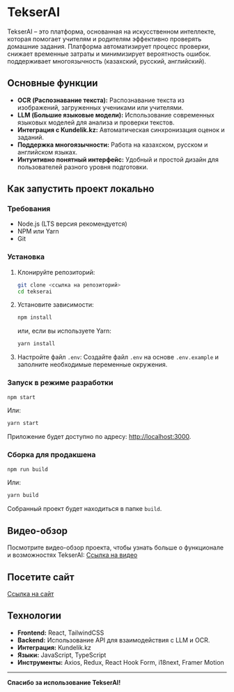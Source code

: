 # TekserAI

TekserAI – это платформа, основанная на искусственном интеллекте, которая помогает учителям и родителям эффективно проверять домашние задания. Платформа автоматизирует процесс проверки, снижает временные затраты и минимизирует вероятность ошибок. поддерживает многоязычность (казахский, русский, английский).

## Основные функции

- **OCR (Распознавание текста):** Распознавание текста из изображений, загруженных учениками или учителями.
- **LLM (Большие языковые модели):** Использование современных языковых моделей для анализа и проверки текстов.
- **Интеграция с Kundelik.kz:** Автоматическая синхронизация оценок и заданий.
- **Поддержка многоязычности:** Работа на казахском, русском и английском языках.
- **Интуитивно понятный интерфейс:** Удобный и простой дизайн для пользователей разного уровня подготовки.

## Как запустить проект локально

### Требования
- Node.js (LTS версия рекомендуется)
- NPM или Yarn
- Git

### Установка
1. Клонируйте репозиторий:
   ```bash
   git clone <ссылка на репозиторий>
   cd tekserai
   ```
2. Установите зависимости:
   ```bash
   npm install
   ```
   или, если вы используете Yarn:
   ```bash
   yarn install
   ```
3. Настройте файл `.env`:
   Создайте файл `.env` на основе `.env.example` и заполните необходимые переменные окружения.

### Запуск в режиме разработки
```bash
npm start
```
Или:
```bash
yarn start
```

Приложение будет доступно по адресу: [http://localhost:3000](http://localhost:3000).

### Сборка для продакшена
```bash
npm run build
```
Или:
```bash
yarn build
```

Собранный проект будет находиться в папке `build`.

## Видео-обзор
Посмотрите видео-обзор проекта, чтобы узнать больше о функционале и возможностях TekserAI:
[Ссылка на видео](<https://us02web.zoom.us/rec/share/OJCfDsVjCf3U9XPAAR9fLAsy0vHoQeIW9pk2qDqdgHtLSwrwzn4EncLZFkv3LPMr.Q19psSohOf1hQeH0>)

## Посетите сайт

[Ссылка на сайт](<https://tekser-ai.vercel.app/>)

## Технологии
- **Frontend:** React, TailwindCSS
- **Backend:** Использование API для взаимодействия с LLM и OCR.
- **Интеграция:** Kundelik.kz
- **Языки:** JavaScript, TypeScript
- **Инструменты:** Axios, Redux, React Hook Form, i18next, Framer Motion

---

**Спасибо за использование TekserAI!**
